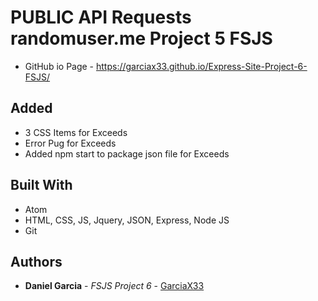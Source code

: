 # PUBLIC API Requests randomuser.me Project 5 FSJS
  * GitHub io Page - https://garciax33.github.io/Express-Site-Project-6-FSJS/

## Added

  * 3 CSS Items for Exceeds
  * Error Pug for Exceeds
  * Added npm start to package json file for Exceeds
  
## Built With

  * Atom
  * HTML, CSS, JS, Jquery, JSON, Express, Node JS
  * Git

## Authors

* **Daniel Garcia** - *FSJS Project 6* - [GarciaX33](https://github.com/GarciaX33)
